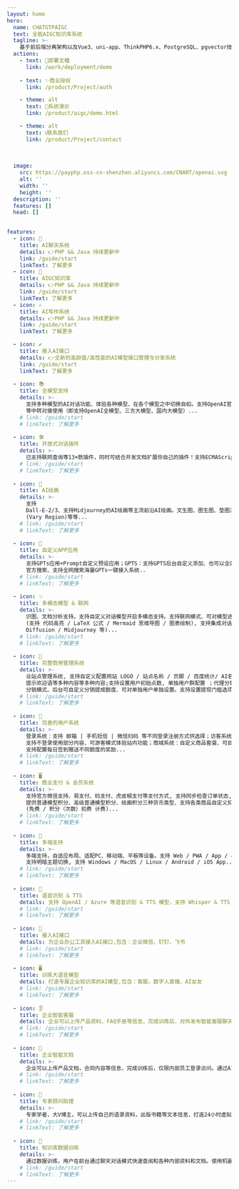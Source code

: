 ```yaml
---
layout: home
hero:
  name: CHATGTPAIGC
  text: 全能AIGC知识库系统
  tagline: >-
    基于前后端分离架构以及Vue3、uni-app、ThinkPHP6.x、PostgreSQL、pgvector技术栈开发，包含PC端、H5端。
  actions:
    - text: 📖部署文檔
      link: /work/deployment/demo
      
    - text: ✨商业授权
      link: /product/Project/auth

    - theme: alt
      text: 🎉系统演示
      link: /product/aigc/demo.html

    - theme: alt
      text: 📞联系我们
      link: /product/Project/contact
      
   
      
  image:
    src: https://payphp.oss-cn-shenzhen.aliyuncs.com/CNART/openai.svg
    alt: ''
    width: ''
    height: ''
  description: ''
  features: []
  head: []
  

features:
  - icon: 💬
    title: AI聊天系统
    details: 👉PHP && Java 持续更新中
    link: /guide/start
    linkText: 了解更多
  - icon: 🎨
    title: AIGC知识库
    details: 👉PHP && Java 持续更新中
    link: /guide/start
    linkText: 了解更多
  - icon: ✍
    title: AI写作系统
    details: 👉PHP && Java 持续更新中
    link: /guide/start
    linkText: 了解更多

  - icon: ✔️
    title: 接入AI接口
    details: 👉全新的高颜值/高性能的AI模型接口管理与分发系统
    link: /guide/start
    linkText: 了解更多
    
  - icon: 📚
    title: 全模型支持
    details: >-
      支持多种模型的AI对话功能、体验各种模型、在各个模型之中切换自如。支持OpenAI官方API + One API
      等中转对接使用（即支持OpenAI全模型、三方大模型、国内大模型）...
    # link: /guide/start
    # linkText: 了解更多
    
  - icon: 🛠️
    title: 开放式对话插件
    details: >-
      已支持联网查询等13+款插件，同时可结合开发文档扩展你自己的插件！支持ECMAScript5.1引擎、PHP、Python、NodeJS进行开发
    # link: /guide/start
    # linkText: 了解更多
    
  - icon: 🤖️
    title: AI绘画
    details: >-
      支持
      Dall-E-2/3、支持Midjourney的AI绘画等主流前沿AI绘画。文生图、图生图、垫图混图、角色一致参考图、风格一致参考图生成等、AI换脸、图片混合、局部重绘
      (Vary Region)等等...
    # link: /guide/start
    # linkText: 了解更多
    
  - icon: 🎉
    title: 自定义APP应用
    details: >-
      支持GPTs应用+Prompt自定义预设应用；GPTS：支持GPTS后台自定义添加、也可以全站搜索 =
      官方搜索、支持全网搜索海量GPTs一键接入系统..
    # link: /guide/start
    # linkText: 了解更多
    
  - icon: ✨
    title: 多模态模型 & 联网
    details: >-
      识图、文档分析支持。支持自定义对话模型开启多模态支持。支持联网模式、可对模型进行扩展搜索当前网络实时内容总结；强大 Markdown 语法支持
      (支持 代码高亮 / LaTeX 公式 / Mermaid 思维导图 / 图表绘制), 支持集成对话绘图模型 (DALL-E / Stable
      Diffusion / Midjourney 等)...
    # link: /guide/start
    # linkText: 了解更多
    
  - icon: 🎨
    title: 完整商用管理系统
    details: >-
      业站点管理系统, 支持自定义配置网站 LOGO / 站点名称 / 页脚 / 百度统计/ AI名称 / 版权信息/ 联系方式 / 站点公告 /
      提示欢迎语等多种内容等多种内容;支持设置用户初始点数, 单独用户群配置 ；代理分销：支持 A + B
      分销模式、后台可自定义分销提成额度、可对单独用户单独设置。支持设置提现门槛选项，支持用户多种提现方式选择（支付宝、微信、银行卡等）...
    # link: /guide/start
    # linkText: 了解更多
    
  - icon: 🚥
    title: 完善的用户系统
    details: >-
      登录系统：支持 邮箱 | 手机短信 | 微信扫码 等不同登录注册方式供选择；访客系统：
      支持不登录使用部分内容、可游客模式体验站内功能；商城系统：自定义商品套餐、可自定义生成永久套餐、限时套餐；签到系统：
      支持配置每日签到赠送不同额度的奖励...
    # link: /guide/start
    # linkText: 了解更多
    
  - icon: 🖥️
    title: 商业支付 & 会员系统
    details: >-
      支持官方微信支持、易支付、码支付、虎皮椒支付等支付方式, 支持同步检查订单状态, 支持订单搜索和管理； 会员系统：
      提供普通模型积分、高级普通模型积分、绘画积分三种货币类型、支持各类商品自定义扣费模式与额度。支持自定义模型扣除费用类型、多种计费方式：按时间限制、无时间限制、自定义组合套餐设置
      (免费 / 积分（次数）扣费 计费)...
    # link: /guide/start
    # linkText: 了解更多
    
  - icon: 📝
    title: 多端支持
    details: >-
      多端支持，自适应布局、适配PC、移动端、平板等设备。支持 Web / PWA / App / 小程序（后续开发）, UI 移动端适配,
      支持明暗主题切换, 支持 Windows / MacOS / Linux / Android / iOS App...
    # link: /guide/start
    # linkText: 了解更多
    
  - icon: 🏅
    title: 语音识别 & TTS
    details: 支持 OpenAI / Azure 等语音识别 & TTS 模型，支持 Whisper & TTS 格式中转；支持TTS对话输入回复模式...
    # link: /guide/start
    # linkText: 了解更多
    
  - icon: 💸
    title: 接入AI接口
    details: 为企业办公工具接入AI接口,包含：企业微信，钉钉，飞书
    # link: /guide/start
    # linkText: 了解更多
    
  - icon: 🖥
    title: 训练大语言模型
    details: 打造专属企业知识库的AI模型,包含：客服，数字人直播，AI女友
    # link: /guide/start
    # linkText: 了解更多
    
  - icon: 👂
    title: 企业智能客服
    details: 企业可以上传产品资料、FAQ手册等信息，完成训练后，对外发布智能客服聊天窗口。通过AI客服可以提供24小时在线客服支持，节省人力物力
    # link: /guide/start
    # linkText: 了解更多
    
  - icon: 🚀
    title: 企业智能文档
    details: >-
      企业可以上传产品文档，合同内容等信息，完成训练后，仅限内部员工登录访问。通过AI助手，可以快速、准确的查询企业内部有关的信息文档，增强企业内部信息流动性
    # link: /guide/start
    # linkText: 了解更多
    
  - icon: 📝
    title: 专家顾问助理
    details: >-
      专家学者，大V博主，可以上传自己的语录资料，出版书籍等文本信息，打造24小时虚拟数字分身。例如健身顾问、心理咨询师通过导入专业资料后，可以24小时对外提供在线服务，带来额外的服务收入
    # link: /guide/start
    # linkText: 了解更多
    
  - icon: 📝
    title: 知识库数据训练
    details: >-
      通过数据训练，用户在前台通过聊天对话模式快速查阅和各种内部资料和文档。使用机器学习技术，让系统自动学习并优化知识库中的知识，提高知识库的准确性和智能性
    # link: /guide/start
    # linkText: 了解更多
---
```





